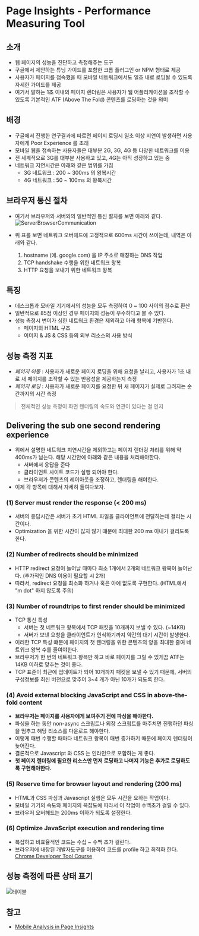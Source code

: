 # Page Insights - Performance Measuring Tool

## 소개
- 웹 페이지의 성능을 진단하고 측정해주는 도구
- 구글에서 제안하는 튜닝 가이드를 포함한 크롬 플러그인 or NPM 형태로 제공
- 사용자가 페이지를 접속했을 때 모바일 네트워크에서도 일초 내로 로딩될 수 있도록 자세한 가이드를 제공
- 여기서 말하는 1초 이내의 페이지 렌더링은 사용자가 웹 어플리케이션을 조작할 수 있도록 기본적인 ATF (Above The Fold) 콘텐츠를 로딩하는 것을 의미

## 배경
- 구글에서 진행한 연구결과에 따르면 페이지 로딩시 일초 이상 지연이 발생하면 사용자에게 Poor Experience 를 초래
- 모바일 웹을 접속하는 사용자들은 대부분 2G, 3G, 4G 등 다양한 네트워크를 이용
- 전 세계적으로 3G를 대부분 사용하고 있고, 4G는 아직 성장하고 있는 중
- 네트워크 지연시간은 아래와 같은 범위를 가짐
  - 3G 네트워크 : 200 ~ 300ms 의 왕복시간
  - 4G 네트워크 :  50 ~ 100ms 의 왕복시간

## 브라우저 통신 절차
- 여기서 브라우저와 서버와의 일반적인 통신 절차를 보면 아래와 같다. ![ServerBrowserCommunication](/Users/user2/Documents/Programming/TIL/web_development/server_browser_communication.png "ServerBrowserCommunication")

- 위 표를 보면 네트워크 오버헤드에 고정적으로 600ms 시간이 쓰이는데, 내역은 아래와 같다.
  1. hostname (예. google.com) 을 IP 주소로 매칭하는 DNS 작업
  2. TCP handshake 수행을 위한 네트워크 왕복
  3. HTTP 요청을 보내기 위한 네트워크 왕복

## 특징
- 데스크톱과 모바일 기기에서의 성능을 모두 측정하여 0 ~ 100 사이의 점수로 환산
- 일반적으로 85점 이상인 경우 페이지의 성능이 우수하다고 볼 수 있다.
- 성능 측정시 변이가 심한 네트워크 환경은 제외하고 아래 항목에 기반한다.
  - 페이지의 HTML 구조
  - 이미지 & JS & CSS 등의 외부 리소스의 사용 방식

## 성능 측정 지표
- *페이지 이동* : 사용자가 새로운 페이지 로딩을 위해 요청을 날리고, 사용자가 1초 내로 새 페이지를 조작할 수 있는 반응성을 제공하는지 측정
- *페이지 로딩* : 사용자가 새로운 페이지를 요청한 뒤 새 페이지가 실제로 그려지는 순간까지의 시간 측정

> 전체적인 성능 측정이 화면 렌더링의 속도와 연관이 있다는 걸 인지

## Delivering the sub one second rendering experience
- 위에서 설명한 네트워크 지연시간을 제외하고는 페이지 렌더링 처리를 위해 약 400ms가 남는다. 해당 시간안에 아래와 같은 내용을 처리해야한다.
  - 서버에서 응답을 준다
  - 클라이언트 사이트 코드가 실행 되어야 한다.
  - 브라우저가 콘텐츠의 레이아웃을 조정하고, 렌더링을 해야한다.
- 이제 각 항목에 대해서 자세히 들여다보자.

### (1) Server must render the response (< 200 ms)
- 서버의 응답시간은 서버가 초기 HTML 파일을 클라이언트에 전달하는데 걸리는 시간이다.
- Optimization 을 위한 시간이 많지 않기 떄문에 최대한 200 ms 이내가 걸리도록 한다.

### (2) Number of redirects should be minimized
- HTTP redirect 요청이 늘어날 때마다 최소 1개에서 2개의 네트워크 왕복이 늘어난다. (추가적인 DNS 이용이 필요할 시 2개)
- 따라서, redirect 요청을 최소화 하거나 혹은 아예 없도록 구현한다. (HTML에서 "m dot" 하지 않도록 주의)

### (3) Number of roundtrips to first render should be minimized
- TCP 통신 특성
  - 서버는 첫 네트워크 왕복에서 TCP 패킷을 10개까지 보낼 수 있다. (~14KB)
  - 서버가 보낸 요청을 클라이언트가 인식하기까지 약간의 대기 시간이 발생한다.
- 이러한 TCP 특성 떄문에 페이지의 첫 렌더링을 위한 콘텐츠의 양을 최대한 줄여 네트워크 왕복 수를 줄여야한다.
- 브라우저가 한 번의 네트워크 왕복만 하고 바로 페이지를 그릴 수 있게끔 ATF는 14KB 이하로 맞추는 것이 좋다.
- TCP 표준이 최근에 업데이트가 되어 10개까지 패킷을 보낼 수 있기 때문에, 서버의 구성정보를 최신 버전으로 맞추어 3~4 개가 아닌 10개가 되도록 한다.

### (4) Avoid external blocking JavaScript and CSS in above-the-fold content
- **브라우저는 페이지를 사용자에게 보여주기 전에 파싱을 해야한다.**
- 파싱을 하는 동안 non-async 스크립트나 외장 스크립트를 마주치면 진행하던 파싱을 멈추고 해당 리소스를 다운로드 해야한다.
- 이렇게 매번 수행할 때마다 네트워크 왕복이 매번 증가하기 때문에 페이지 렌더링이 늦어진다.
- 결론적으로 Javascript 와 CSS 는 인라인으로 포함하는 게 좋다.
- **첫 페이지 렌더링에 필요한 리소스만 먼저 로딩하고 나머지 기능은 추가로 로딩하도록 구현해야한다.**

### (5) Reserve time for browser layout and rendering (200 ms)
- HTML과 CSS 파싱과 Javascript 실행은 모두 시간을 요하는 작업이다.
- 모바일 기기의 속도와 페이지의 복잡도에 따라서 이 작업이 수백초가 걸릴 수 있다.
- 브라우저 오버헤드는 200ms 이하가 되도록 설정한다.

### (6) Optimize JavaScript execution and rendering time
- 복잡하고 비효율적인 코드는 수십 ~ 수백 초가 걸린다.
- 브라우저에 내장된 개발자도구를 이용하여 코드를 profile 하고 최적화 한다. [Chrome Developer Tool Course](http://discover-devtools.codeschool.com/)


## 성능 측정에 따른 상태 표기
![테이블](C:\github\TIL\education\fast_campus\page_insight_table.png)

## 참고
- [Mobile Analysis in Page Insights](https://developers.google.com/speed/docs/insights/mobile)
